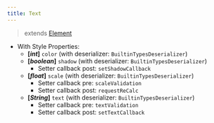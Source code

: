 ```yaml
---
title: Text
---
```


> extends [Element](/wiki/classes/element/element.html)

- With Style Properties:
  - **[_int_]** `color` (with deserializer: `BuiltinTypesDeserializer`)
  - **[_boolean_]** `shadow` (with deserializer: `BuiltinTypesDeserializer`)
    - Setter callback post: `setShadowCallback`
  - **[_float_]** `scale` (with deserializer: `BuiltinTypesDeserializer`)
    - Setter callback pre: `scaleValidation`
    - Setter callback post: `requestReCalc`
  - **[_String_]** `text` (with deserializer: `BuiltinTypesDeserializer`)
    - Setter callback pre: `textValidation`
    - Setter callback post: `setTextCallback`
